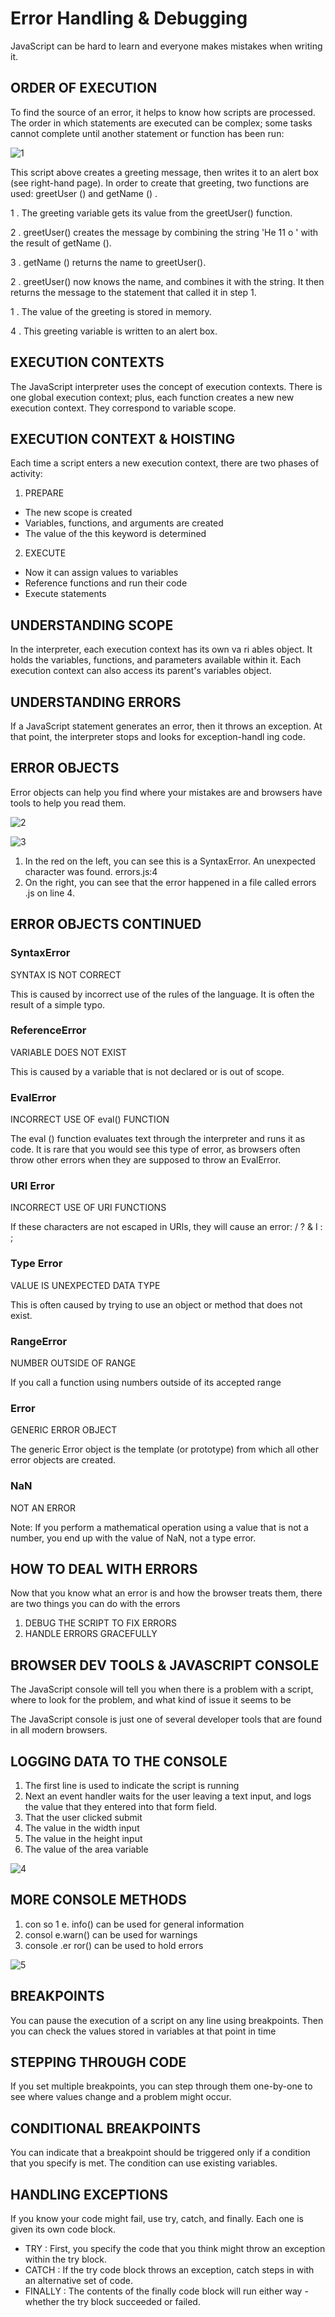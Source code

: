 # Error Handling & Debugging
JavaScript can be hard to learn and everyone makes mistakes when writing it.

## ORDER OF EXECUTION 
To find the source of an error, it helps to know how scripts are processed.
The order in which statements are executed can be complex; some tasks
cannot complete until another statement or function has been run: 

![1](./pics/10/1.png)

This script above creates a greeting message, then
writes it to an alert box (see right-hand page). In order to create that greeting, two functions are used:
greetUser () and getName () . 

1 . The greeting variable gets its value from the
greetUser() function.

2 . greetUser() creates the message by combining
the string 'He 11 o ' with the result of getName ().

3 . getName () returns the name to greetUser().

2 . greetUser() now knows the name, and combines
it with the string. It then returns the message to the
statement that called it in step 1.

1 . The value of the greeting is stored in memory.

4 . This greeting variable is written to an alert box.

## EXECUTION CONTEXTS 
The JavaScript interpreter uses the concept of execution contexts.
There is one global execution context; plus, each function creates a new
new execution context. They correspond to variable scope. 

## EXECUTION CONTEXT & HOISTING 
Each time a script enters a new execution context, there are two phases
of activity:

1. PREPARE

* The new scope is created
* Variables, functions, and arguments are created
* The value of the this keyword is determined

2. EXECUTE 

* Now it can assign values to variables
* Reference functions and run their code
* Execute statements

## UNDERSTANDING SCOPE 
In the interpreter, each execution context has its own va ri ables object.
It holds the variables, functions, and parameters available within it.
Each execution context can also access its parent's variables object. 

## UNDERSTANDING ERRORS
If a JavaScript statement generates an error, then it throws an exception.
At that point, the interpreter stops and looks for exception-handl ing code.

## ERROR OBJECTS
Error objects can help you find where your mistakes are
and browsers have tools to help you read them.

![2](./pics/10/2.png)

![3](./pics/10/3.png)

1. In the red on the left, you can see this is a
SyntaxError. An unexpected character was found.
errors.js:4
2. On the right, you can see that the error happened
in a file called errors .js on line 4.

## ERROR OBJECTS CONTINUED

### SyntaxError 
SYNTAX IS NOT CORRECT

This is caused by incorrect use of the rules of the
language. It is often the result of a simple typo. 

### ReferenceError 
VARIABLE DOES NOT EXIST

This is caused by a variable that is not declared or is
out of scope.

### EvalError
INCORRECT USE OF eval() FUNCTION

The eval () function evaluates text through the
interpreter and runs it as code. It is rare that you would see this type
of error, as browsers often throw other errors when
they are supposed to throw an EvalError. 

### URI Error
INCORRECT USE OF URI FUNCTIONS 

If these characters are not escaped in URls, they will
cause an error: / ? & I : ; 

### Type Error 
VALUE IS UNEXPECTED DATA TYPE

This is often caused by trying to use an object or
method that does not exist. 

### RangeError
NUMBER OUTSIDE OF RANGE 

If you call a function using numbers outside of its
accepted range

### Error
GENERIC ERROR OBJECT 

The generic Error object is the template (or
prototype) from which all other error objects are created.

### NaN
NOT AN ERROR 

Note: If you perform a mathematical operation using
a value that is not a number, you end up with the
value of NaN, not a type error. 

## HOW TO DEAL WITH ERRORS
Now that you know what an error is and how the browser treats them,
there are two things you can do with the errors

1. DEBUG THE SCRIPT TO FIX ERRORS
2. HANDLE ERRORS GRACEFULLY

## BROWSER DEV TOOLS & JAVASCRIPT CONSOLE 
The JavaScript console will tell you when there is a problem with a script,
where to look for the problem, and what kind of issue it seems to be

The JavaScript console is just one of several developer tools that are
found in all modern browsers. 

## LOGGING DATA TO THE CONSOLE

1. The first line is used to indicate
the script is running
2. Next an event handler waits
for the user leaving a text input,
and logs the value that they
entered into that form field.
3. That the user clicked submit
4. The value in the width input
5. The value in the height input
6. The value of the area variable

![4](./pics/10/4.png)

## MORE CONSOLE METHODS 
1. con so 1 e. info() can be used
for general information
2. consol e.warn() can be used
for warnings
3. console .er ror() can be used
to hold errors

![5](./pics/10/5.png)


## BREAKPOINTS
You can pause the execution of a script on any
line using breakpoints. Then you can check the
values stored in variables at that point in time

## STEPPING THROUGH CODE
If you set multiple breakpoints, you can step
through them one-by-one to see where values
change and a problem might occur. 

## CONDITIONAL BREAKPOINTS
You can indicate that a breakpoint should be
triggered only if a condition that you specify is
met. The condition can use existing variables.

## HANDLING EXCEPTIONS 
If you know your code might fail, use try, catch, and finally.
Each one is given its own code block.

* TRY : First, you specify the code
that you think might throw an
exception within the try block. 
* CATCH : If the try code block throws an
exception, catch steps in with an
alternative set of code. 
* FINALLY : The contents of the finally
code block will run either
way - whether the try block
succeeded or failed.










